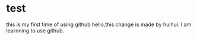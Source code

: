 # test
this is my first time of using github
hello,this change is made by huihui.
I am learnning to use github.
